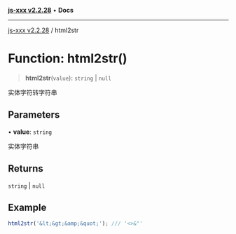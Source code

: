 [**js-xxx v2.2.28**](../README.md) • **Docs**

***

[js-xxx v2.2.28](../README.md) / html2str

# Function: html2str()

> **html2str**(`value`): `string` \| `null`

实体字符转字符串

## Parameters

• **value**: `string`

实体字符串

## Returns

`string` \| `null`

## Example

```ts
html2str('&lt;&gt;&amp;&quot;'); /// '<>&"'
```
